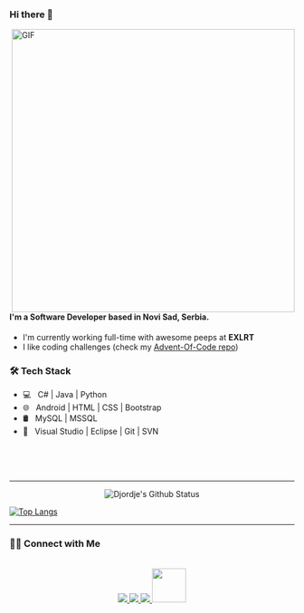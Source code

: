 ### Hi there 👋

<img align="right" alt="GIF" src="https://i.pinimg.com/originals/41/d8/16/41d8161d03c08843008d2e7c2c3de68f.gif" width="500"/>


#### I'm a Software Developer based in Novi Sad, Serbia.

- I'm currently working full-time with awesome peeps at **EXLRT**
- I like coding challenges (check my [Advent-Of-Code repo](https://github.com/DjolenceTipic/Advent-of-Code))

<h3>🛠 Tech Stack</h3>

- 💻 &nbsp; C# | Java | Python  
- 🌐 &nbsp; Android | HTML | CSS | Bootstrap 
- 🛢  &nbsp;  MySQL | MSSQL
- 🔧 &nbsp; Visual Studio | Eclipse | Git | SVN

<br>
<br>
<br>
<hr>

<div align = "center">
  
![Djordje's Github Status](https://github-readme-stats.vercel.app/api?username=DjolenceTipic&show_icons=true&title_color=3793c4&icon_color=ffbb00&text_color=ffffff&bg_color=000000)

</div>

[![Top Langs](https://github-readme-stats.vercel.app/api/top-langs/?username=DjolenceTipic&layout=compact&text_color=daf7dc&bg_color=151515)](https://github.com/DjolenceTipic/github-readme-stats)

<hr>

<h3> 🤝🏻 Connect with Me </h3>
  
<p align="center">
  <br/>
  <a href="https://www.linkedin.com/in/DjolenceTipic/">
    <img src="https://img.shields.io/badge/LinkedIn-%230077B5.svg?&style=flat-square&logo=linkedin&logoColor=white">
  </a>
  
  <a href="https://github.com/DjolenceTipic">
    <img src="https://img.shields.io/badge/Github-%230A0A0A.svg?&style=flat-square&logo=Github&logoColor=white">  
  </a>

  <a href="https://twitter.com/djordje-nedovic">
    <img src="https://img.shields.io/badge/twitter-%230077D4.svg?&style=flat-square&logo=twitter&logoColor=white">
  </a>
  
  <a href="mailto:nedovic.djordje@gmail.com" target="_blank" rel="noopener noreferrer">
    <img src="https://img.shields.io/badge/Gmail-D14836?style=for-the-badge&logo=gmail&logoColor=white"  width="60" />
  </a>
</p>
